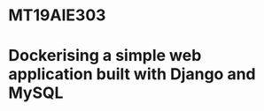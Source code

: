 # MT19AIE303
<h1 text-align:"center">Dockerising a simple web application built with Django and MySQL</h1>

